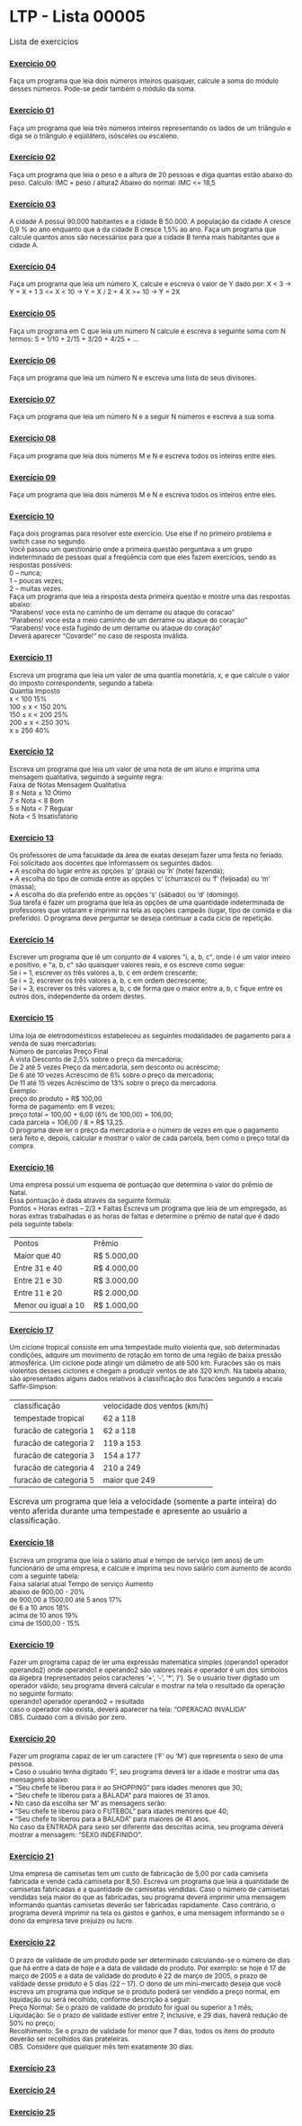 # LTP - Lista 00005
Lista de exercícios

### <sub>[Exercício 00](https://github.com/albertocerqueira/logica-tecnica-programacao/blob/master/src/br/com/logica/tecnicas/programacao/exercicios00005/Exercicicio00.java "Exercício 00")<sub>
<sub>Faça um programa que leia dois números inteiros quaisquer, calcule a soma do módulo desses números. Pode-se pedir também o módulo da soma.</sub>

### <sub>[Exercício 01](https://github.com/albertocerqueira/logica-tecnica-programacao/blob/master/src/br/com/logica/tecnicas/programacao/exercicios00005/Exercicicio01.java "Exercício 01")<sub>  
<sub>Faça um programa que leia três números inteiros representando os lados de um triângulo e diga se o triângulo é eqüilátero, isósceles ou escaleno.</sub>  
	 
### <sub>[Exercício 02](https://github.com/albertocerqueira/logica-tecnica-programacao/blob/master/src/br/com/logica/tecnicas/programacao/exercicios00005/Exercicicio02.java "Exercício 02")<sub>  
<sub>Faça um programa que leia o peso e a altura de 20 pessoas e diga quantas estão abaixo do peso. 
Calculo: IMC = peso / altura2
Abaixo do normal: IMC <= 18,5</sub>  
	 
### <sub>[Exercício 03](https://github.com/albertocerqueira/logica-tecnica-programacao/blob/master/src/br/com/logica/tecnicas/programacao/exercicios00005/Exercicicio03.java "Exercício 03")<sub>
<sub>A cidade A possui 90.000 habitantes e a cidade B 50.000. A população da cidade A cresce 0,9 % ao ano enquanto que a da cidade B cresce 1,5% ao ano. Faça um programa que calcule quantos anos são necessários para que a cidade B tenha mais habitantes que a cidade A.</sub>  
	 
### <sub>[Exercício 04](https://github.com/albertocerqueira/logica-tecnica-programacao/blob/master/src/br/com/logica/tecnicas/programacao/exercicios00005/Exercicicio04.java "Exercício 04")<sub>
<sub>Faça um programa que leia um número X, calcule e escreva o valor de Y dado por:
X < 3 -> Y = X + 1
3 <= X < 10 -> Y = X / 2 + 4
X >= 10 -> Y = 2X</sub>  
	 
### <sub>[Exercício 05](https://github.com/albertocerqueira/logica-tecnica-programacao/blob/master/src/br/com/logica/tecnicas/programacao/exercicios00005/Exercicicio05.java "Exercício 05")<sub>
<sub>Faça um programa em C que leia um número N calcule e escreva a seguinte soma com N termos: S = 1/10 + 2/15 + 3/20 + 4/25 + ...</sub>  

### <sub>[Exercício 06](https://github.com/albertocerqueira/logica-tecnica-programacao/blob/master/src/br/com/logica/tecnicas/programacao/exercicios00005/Exercicicio06.java "Exercício 06")<sub>
<sub>Faça um programa que leia um número N e escreva uma lista do seus divisores.</sub>  

### <sub>[Exercício 07](https://github.com/albertocerqueira/logica-tecnica-programacao/blob/master/src/br/com/logica/tecnicas/programacao/exercicios00005/Exercicicio07.java "Exercício 07")<sub>
<sub>Faça um programa que leia um número N e a seguir N números e escreva a sua soma.</sub>    

### <sub>[Exercício 08](https://github.com/albertocerqueira/logica-tecnica-programacao/blob/master/src/br/com/logica/tecnicas/programacao/exercicios00005/Exercicicio08.java "Exercício 08")<sub>
<sub>Faça um programa que leia dois números M e N e escreva todos os inteiros entre eles.</sub>  

### <sub>[Exercício 09](https://github.com/albertocerqueira/logica-tecnica-programacao/blob/master/src/br/com/logica/tecnicas/programacao/exercicios00005/Exercicicio09.java "Exercício 09")<sub>
<sub>Faça um programa que leia dois números M e N e escreva todos os inteiros entre eles.</sub>  

### <sub>[Exercício 10](https://github.com/albertocerqueira/logica-tecnica-programacao/blob/master/src/br/com/logica/tecnicas/programacao/exercicios00005/Exercicicio10.java "Exercício 10")<sub>
<sub>Faça dois programas para resolver este exercício. Use else if no primeiro problema e switch case no segundo.  
Você passou um questionário onde a primeira questão perguntava a um grupo indeterminado de pessoas qual a freqüência com que eles fazem exercícios, sendo as respostas possíveis:  
0 – nunca;  
1 – poucas vezes;  
2 – muitas vezes.  
Faça um programa que leia a resposta desta primeira questão e mostre uma das respostas abaixo:  
“Parabens! voce esta no caminho de um derrame ou ataque do coracao”  
“Parabens! voce esta a meio caminho de um derrame ou ataque do coração”  
“Parabens! voce esta fugindo de um derrame ou ataque do coração”  
Deverá aparecer “Covarde!” no caso de resposta inválida.</sub>

### <sub>[Exercício 11](https://github.com/albertocerqueira/logica-tecnica-programacao/blob/master/src/br/com/logica/tecnicas/programacao/exercicios00005/Exercicicio11.java "Exercício 11")<sub>
<sub>Escreva um programa que leia um valor de uma quantia monetária, x, e que calcule o valor do imposto correspondente, segundo a tabela:  
Quantia			Imposto  
x < 100			15%  
100 ≤ x < 150	20%  
150 ≤ x < 200	25%  
200 ≤ x < 250	30%  
x ≥ 250			40%</sub>

### <sub>[Exercício 12](https://github.com/albertocerqueira/logica-tecnica-programacao/blob/master/src/br/com/logica/tecnicas/programacao/exercicios00005/Exercicicio12.java "Exercício 12")<sub>
<sub>Escreva um programa que leia um valor de uma nota de um aluno e imprima uma mensagem qualitativa, seguindo a seguinte regra:  
Faixa de Notas	Mensagem Qualitativa  
8 ≤ Nota ≤ 10	Ótimo  
7 ≤ Nota < 8	Bom  
5 ≤ Nota < 7	Regular  
Nota < 5		Insatisfatório</sub>

### <sub>[Exercício 13](https://github.com/albertocerqueira/logica-tecnica-programacao/blob/master/src/br/com/logica/tecnicas/programacao/exercicios00005/Exercicicio13.java "Exercício 13")<sub>
<sub>Os professores de uma faculdade da área de exatas desejam fazer uma festa no feriado. Foi solicitado aos docentes que informassem os seguintes dados:  
• A escolha do lugar entre as opções ‘p’ (praia) ou ‘h’ (hotel fazenda);  
• A escolha do tipo de comida entre as opções ‘c’ (churrasco) ou ‘f’ (feijoada) ou ‘m’ (massa);  
• A escolha do dia preferido entre as opções ‘s’ (sábado) ou ‘d’ (domingo).  
Sua tarefa é fazer um programa que leia as opções de uma quantidade indeterminada de professores que votaram e imprimir na tela as opções campeãs (lugar, tipo de comida e dia preferido). O programa deve perguntar se deseja continuar a cada ciclo de repetição.</sub>

### <sub>[Exercício 14](https://github.com/albertocerqueira/logica-tecnica-programacao/blob/master/src/br/com/logica/tecnicas/programacao/exercicios00005/Exercicicio14.java "Exercício 14")<sub>
<sub>Escrever um programa que lê um conjunto de 4 valores "i, a, b, c", onde i é um valor inteiro e positivo, e "a, b, c" são quaisquer valores reais, e os escreve como segue:  
Se i = 1, escrever os três valores a, b, c em ordem crescente;  
Se i = 2, escrever os três valores a, b, c em ordem decrescente;  
Se i = 3, escrever os três valores a, b, c de forma que o maior entre a, b, c fique entre os outros dois, independente da ordem destes.</sub>

### <sub>[Exercício 15](https://github.com/albertocerqueira/logica-tecnica-programacao/blob/master/src/br/com/logica/tecnicas/programacao/exercicios00005/Exercicicio15.java "Exercício 15")<sub>
<sub>Uma loja de eletrodomésticos estabeleceu as seguintes modalidades de pagamento para a venda de suas mercadorias:  
Número de parcelas	Preço Final  
À vista				Desconto de 2,5% sobre o preço da mercadoria;  
De 2 até 5 vezes	Preço da mercadoria, sem desconto ou acréscimo;  
De 6 até 10 vezes	Acréscimo de 6% sobre o preço da mercadoria;  
De 11 até 15 vezes	Acréscimo de 13% sobre o preço da mercadoria.  
Exemplo:  
preço do produto = R$ 100,00  
forma de pagamento: em 8 vezes;  
preço total = 100,00 + 6,00 (6% de 100,00) = 106,00;  
cada parcela = 106,00 / 8 = R$ 13,25.  
O programa deve ler o preço da mercadoria e o número de vezes em que o pagamento será feito e, depois, calcular e mostrar o valor de cada parcela, bem como o preço total da compra.</sub>

### <sub>[Exercício 16](https://github.com/albertocerqueira/logica-tecnica-programacao/blob/master/src/br/com/logica/tecnicas/programacao/exercicios00005/Exercicicio16.java "Exercício 16")<sub>
<sub>Uma empresa possui um esquema de pontuação que determina o valor do prêmio de Natal.  
Essa pontuação é dada através da seguinte fórmula:  
Pontos = Horas extras – 2/3 * Faltas
Escreva um programa que leia de um empregado, as horas extras trabalhadas e as horas de faltas e determine o prêmio de natal que é dado pela seguinte tabela:
<table>
    <tr>
        <td><sub>Pontos</sub></td>
        <td><sub>Prêmio</sub></td>
    </tr>
    <tr>
        <td><sub>Maior que 40</sub></td>
        <td><sub>R$ 5.000,00</sub></td>
    </tr>
    <tr>
        <td><sub>Entre 31 e 40</sub></td>
        <td><sub>R$ 4.000,00</sub></td>
    </tr>
    <tr>
        <td><sub>Entre 21 e 30</sub></td>
        <td><sub>R$ 3.000,00</sub></td>
    </tr>
    <tr>
        <td><sub>Entre 11 e 20</sub></td>
        <td><sub>R$ 2.000,00</sub></td>
    </tr>
    <tr>
        <td><sub>Menor ou igual a 10</sub></td>
        <td><sub>R$ 1.000,00</sub></td>
    </tr>
</table></sub>

### <sub>[Exercício 17](https://github.com/albertocerqueira/logica-tecnica-programacao/blob/master/src/br/com/logica/tecnicas/programacao/exercicios00005/Exercicicio17.java "Exercício 17")<sub>
<sub>Um ciclone tropical consiste em uma tempestade muito violenta que, sob determinadas condições, adquire um movimento de rotação em torno de uma região de baixa pressão atmosférica. Um ciclone pode atingir um diâmetro de até 500 km. Furacões são os mais violentos desses ciclones e chegam a produzir ventos de até 320 km/h. Na tabela abaixo, são apresentados alguns dados relativos à classificação dos furacões segundo a escala Saffir-Simpson:
<table>
	<tr>
        <td><sub>classificação</sub></td>
        <td><sub>velocidade dos ventos (km/h)</sub></td>
    </tr>
    <tr>
        <td><sub>tempestade tropical</sub></td>
        <td><sub>62 a 118</sub></td>
    </tr>
    <tr>
        <td><sub>furacão de categoria 1</sub></td>
        <td><sub>62 a 118</sub></td>
    </tr>
    <tr>
        <td><sub>furacão de categoria 2</sub></td>
        <td><sub>119 a 153</sub></td>
    </tr>
    <tr>
        <td><sub>furacão de categoria 3</sub></td>
        <td><sub>154 a 177</sub></td>
    </tr>
    <tr>
        <td><sub>furacão de categoria 4</sub></td>
        <td><sub>210 a 249</sub></td>
    </tr>
    <tr>
        <td><sub>furacão de categoria 5</sub></td>
        <td><sub>maior que 249</sub></td>
    </tr>
</table>  
Escreva um programa que leia a velocidade (somente a parte inteira) do vento aferida durante uma tempestade e apresente ao usuário a classificação.</sub>

### <sub>[Exercício 18](https://github.com/albertocerqueira/logica-tecnica-programacao/blob/master/src/br/com/logica/tecnicas/programacao/exercicios00005/Exercicicio18.java "Exercício 18")<sub>
<sub>Escreva um programa que leia o salário atual e tempo de serviço (em anos) de um funcionário de uma empresa, e calcule e imprima seu novo salário com aumento de acordo com a seguinte tabela:  
Faixa salarial atual		Tempo de serviço	Aumento  
abaixo de 900,00			-					20%  
de 900,00 a 1500,00			até 5 anos			17%  
							de 6 a 10 anos		18%  
							acima de 10 anos	19%  
cima de 1500,00				-					15%</sub>

### <sub>[Exercício 19](https://github.com/albertocerqueira/logica-tecnica-programacao/blob/master/src/br/com/logica/tecnicas/programacao/exercicios00005/Exercicicio19.java "Exercício 19")<sub>
<sub>Fazer um programa capaz de ler uma expressão matemática simples (operando1 operador operando2) onde operando1 e operando2 são valores reais e operador é um dos símbolos da álgebra (representados pelos caracteres ‘+’, ’-’, ’*’, ’/’). Se o usuário tiver digitado um operador válido, seu programa deverá calcular e mostrar na tela o resultado da operação no seguinte formato:  
operando1 operador operando2 = resultado  
caso o operador não exista, deverá aparecer na tela: “OPERACAO INVALIDA”  
OBS. Cuidado com a divisão por zero.</sub>

### <sub>[Exercício 20](https://github.com/albertocerqueira/logica-tecnica-programacao/blob/master/src/br/com/logica/tecnicas/programacao/exercicios00005/Exercicicio20.java "Exercício 20")<sub>
<sub>Fazer um programa capaz de ler um caractere (‘F’ ou ‘M’) que representa o sexo de uma pessoa.  
• Caso o usuário tenha digitado ‘F’, seu programa deverá ler a idade e mostrar uma das mensagens abaixo:  
• “Seu chefe te liberou para ir ao SHOPPING” para idades menores que 30;  
• “Seu chefe te liberou para a BALADA” para maiores de 31 anos.  
• No caso da escolha ser ‘M’ as mensagens serão:  
• “Seu chefe te liberou para o FUTEBOL” para idades menores que 40;  
• “Seu chefe te liberou para a BALADA” para maiores de 41 anos.  
No caso da ENTRADA para sexo ser diferente das descritas acima, seu programa deverá mostrar a mensagem: “SEXO INDEFINIDO”.</sub>

### <sub>[Exercício 21](https://github.com/albertocerqueira/logica-tecnica-programacao/blob/master/src/br/com/logica/tecnicas/programacao/exercicios00005/Exercicicio21.java "Exercício 21")<sub>
<sub>Uma empresa de camisetas tem um custo de fabricação de 5,00 por cada camiseta fabricada e vende cada camiseta por 8,50. Escreva um programa que leia a quantidade de camisetas fabricadas e a quantidade de camisetas vendidas. Caso o número de camisetas vendidas seja maior do que as fabricadas, seu programa deverá imprimir uma mensagem informando quantas camisetas deverão ser fabricadas rapidamente. Caso contrário, o programa deverá imprimir na tela os gastos e ganhos, e uma mensagem informando se o dono da empresa teve prejuízo ou lucro.</sub>

### <sub>[Exercício 22](https://github.com/albertocerqueira/logica-tecnica-programacao/blob/master/src/br/com/logica/tecnicas/programacao/exercicios00005/Exercicicio22.java "Exercício 22")<sub>
<sub>O prazo de validade de um produto pode ser determinado calculando-se o número de dias que há entre a data de hoje e a data de validade do produto. Por exemplo: se hoje é 17 de março de 2005 e a data de validade do produto é 22 de março de 2005, o prazo de validade desse produto é 5 dias (22 – 17). O dono de um mini–mercado deseja que você escreva um programa que indique se o produto poderá ser vendido a preço normal, em liquidação ou será recolhido, conforme descrição a seguir:  
Preço Normal: Se o prazo de validade do produto for igual ou superior a 1 mês;  
Liquidação: Se o prazo de validade estiver entre 7, inclusive, e 29 dias, haverá redução de 50% no preço;  
Recolhimento: Se o prazo de validade for menor que 7 dias, todos os itens do produto deverão ser recolhidos das prateleiras.  
OBS. Considere que qualquer mês tem exatamente 30 dias.</sub>

### <sub>[Exercício 23](https://github.com/albertocerqueira/logica-tecnica-programacao/blob/master/src/br/com/logica/tecnicas/programacao/exercicios00005/Exercicicio23.java "Exercício 23")<sub>
<sub></sub>

### <sub>[Exercício 24](https://github.com/albertocerqueira/logica-tecnica-programacao/blob/master/src/br/com/logica/tecnicas/programacao/exercicios00005/Exercicicio24.java "Exercício 24")<sub>
<sub></sub>

### <sub>[Exercício 25](https://github.com/albertocerqueira/logica-tecnica-programacao/blob/master/src/br/com/logica/tecnicas/programacao/exercicios00005/Exercicicio25.java "Exercício 25")<sub>
<sub></sub>
